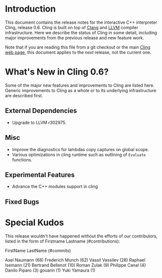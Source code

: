 Introduction
============

This document contains the release notes for the interactive C++ interpreter
Cling, release 0.6. Cling is built on top of [Clang](http://clang.llvm.org) and
[LLVM](http://llvm.org>) compiler infrastructure. Here we
describe the status of Cling in some detail, including major
improvements from the previous release and new feature work.

Note that if you are reading this file from a git checkout or the main
[Cling web page](https://rawgit.com/root-project/cling/master/www/index.html),
this document applies to the *next* release, not the current one.

What's New in Cling 0.6?
========================

Some of the major new features and improvements to Cling are listed
here. Generic improvements to Cling as a whole or to its underlying
infrastructure are described first.

External Dependencies
---------------------
* Upgrade to LLVM r302975.

Misc
----
* Improve the diagnostics for lambdas copy captures on global scope.
* Various optimizations in cling runtime such as outlining of `Evaluate`
  functions.

Experimental Features
---------------------
* Advance the C++ modules support in cling

Fixed Bugs
----------

<!---Uniquify by sort ReleaseNotes.md | uniq -c | grep -v '1 ' --->
<!---Get release bugs
git log v0.5..master | grep 'ROOT-' | \
  s,^.*(ROOT-[0-9]+).*$,[\1]\(https://sft.its.cern.ch/jira/browse/\1\),' | uniq
--->
<!---Standard MarkDown doesn't support neither variables nor <base>
[ROOT-XXX](https://sft.its.cern.ch/jira/browse/ROOT-XXX)
--->

<!---Additional Information
----------------------
A wide variety of additional information is available on the
[Cling web page](http://root.cern/cling). The web page contains versions of
the API documentation which are up-to-date with the git version of the source
code. You can access versions of these documents specific to this release by
going into the “clang/docs/” directory in the Cling source tree.

If you have any questions or comments about Cling, please feel free to contact
us via the mailing list.--->


Special Kudos
=============
This release wouldn't have happened without the efforts of our contributors,
listed in the form of Firstname Lastname (#contributions):

FirstName LastName (#commits)

Axel Naumann (68)
Frederich Munch (62)
Vassil Vassilev (28)
Raphael Isemann (21)
Bertrand Bellenot (10)
Roman Zulak (9)
Philippe Canal (4)
Danilo Piparo (3)
gouarin (1)
Yuki Yamaura (1)

<!---Find contributor list for this release
git log --pretty=format:"%an"  v0.5...master | sort | uniq -c | sort -rn
--->

